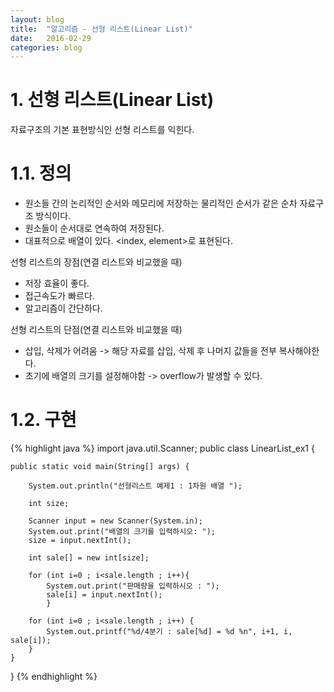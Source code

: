 ```yaml
---
layout: blog
title:  "알고리즘 - 선형 리스트(Linear List)"
date:   2016-02-29
categories: blog
---
```

# 1. 선형 리스트(Linear List)
자료구조의 기본 표현방식인 선형 리스트를 익힌다.


# 1.1. 정의
- 원소들 간의 논리적인 순서와 메모리에 저장하는 물리적인 순서가 같은 순차 자료구조 방식이다.
- 원소들이 순서대로 연속하여 저장된다.
- 대표적으로 배열이 있다. <index, element>로 표현된다.

선형 리스트의 장점(연결 리스트와 비교했을 때)

- 저장 효율이 좋다.
- 접근속도가 빠르다.
- 알고리즘이 간단하다.

선형 리스트의 단점(연결 리스트와 비교했을 때)

- 삽입, 삭제가 어려움 -> 해당 자료를 삽입, 삭제 후 나머지 값들을 전부 복사해야한다.
- 초기에 배열의 크기를 설정해야함 -> overflow가 발생할 수 있다.

# 1.2. 구현

{% highlight java %}
import java.util.Scanner;
public class LinearList_ex1 {

	public static void main(String[] args) {

		System.out.println("선형리스트 예제1 : 1차원 배열 ");

		int size;

		Scanner input = new Scanner(System.in);
		System.out.print("배열의 크기를 입력하시오: ");
		size = input.nextInt();

		int sale[] = new int[size];

		for (int i=0 ; i<sale.length ; i++){
			System.out.print("판매량을 입력하시오 : ");
			sale[i] = input.nextInt();
			}

		for (int i=0 ; i<sale.length ; i++) {
			System.out.printf("%d/4분기 : sale[%d] = %d %n", i+1, i, sale[i]);
		}
	}
}
{% endhighlight %}












